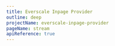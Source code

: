 ```yaml
---
title: Everscale Inpage Provider
outline: deep
projectName: everscale-inpage-provider
pageName: stream
apiReference: true
---
```


<Page projectName="everscale-inpage-provider" pageName="stream" />
